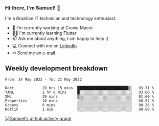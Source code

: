 ### Hi there, I'm Samuel! 👋

I'm a Brazilian IT technician and technology enthusiast.

- 🏢 I'm currently working at Crowe Macro
- 👨‍💻 I'm currently learning Flutter
- 📫 Ask me about anything, I am happy to help :)
- 💻 Connect with me on [LinkedIn](https://www.linkedin.com/in/samuel-s-marques/)
- ✉ Send me an [e-mail](mailto:samuel.s.marques@protonmail.com)

## Weekly development breakdown
<!--START_SECTION:waka-->

```text
From: 14 May 2022 - To: 21 May 2022

Dart             29 hrs 15 mins  ███████████████████████▒░   93.71 %
YAML             1 hr 8 mins     █░░░░░░░░░░░░░░░░░░░░░░░░   03.66 %
XML              29 mins         ▒░░░░░░░░░░░░░░░░░░░░░░░░   01.60 %
Properties       10 mins         ░░░░░░░░░░░░░░░░░░░░░░░░░   00.57 %
Groovy           6 mins          ░░░░░░░░░░░░░░░░░░░░░░░░░   00.36 %
Kotlin           1 min           ░░░░░░░░░░░░░░░░░░░░░░░░░   00.08 %
```

<!--END_SECTION:waka-->

[![Samuel's github activity graph](https://activity-graph.herokuapp.com/graph?username=samuel-s-marques&theme=react-dark)](https://github.com/samuel-s-marques)
